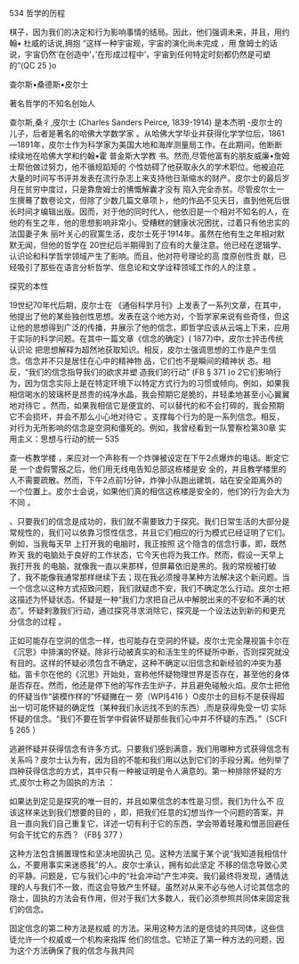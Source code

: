 534 哲学的历程

棋子，因为我们的决定和行为影响事情的结局。因此，他们强调未来，并且，用约翰• 杜威的话说,拥抱 “这样一种宇宙观，宇宙的演化尚未完成 ，用 詹姆士的话说，宇宙仍然’在创造中’，’在形成过程中’，宇宙到任何特定时刻都仍然是可塑的”(QC 25 )o

查尔斯•桑德斯•皮尔士

著名哲学的不知名创始人

查尔斯,桑彳,皮尔士 (Charles  Sanders  Peirce, 1839-1914) 是本杰明 -皮尔士的儿子，后者是著名的哈佛大学数学家 。从哈佛大学毕业并获得化学学位后，1861—1891年，皮尔士作为科学家为美国大地和海岸测量局工作。在此期间，他断断续续地在哈佛大学和约翰•霍 普金斯大学教 书。然而,尽管他富有的朋友威廉•詹姆士帮他做过努力，他不循规蹈矩的 个性妨碍了他获取永久的学术职位。他被迫花大量的时间写书评并发表在流行杂志上来支持他日渐缩水的财产。皮尔士的最后岁月在贫穷中度过，只是靠詹姆士的怫慨解囊才没有 陷入完全赤贫。尽管皮尔士一生撰蓦了数卷论文，但除了少数几篇文章项卜，他的作品不见天日，直到他死后很长时间才编辑出版。因而，对于他的同时代人，他依旧是一个相对不知名的人，在他的有生之年，他的思想影响非常小。受糟糕的健康状况困扰，过着只有他忠实的法国妻子朱 丽叶关心的寂寞生活，皮尔士死于1914年。虽然在他有生之年相对默默无闻，但他的哲学在 20世纪后半期得到了应有的大量注意。他已经在逻辑学、认识论和科学哲学领域产生了影响。而且，他对符号理论的高 度原创性贡 献，已经吸引了那些在语言分析哲学、信息论和文学诠释领域工作的人的注意 。

探究的本性

19世纪70年代后期，皮尔士在 《通俗科学月刊》上发表了一系列文章，在其中，他提出了他的某些独创性思想。发表在这个地方对，个哲学家来说有些奇怪，但这让他的思想得到广泛的传播，并展示了他的信念，即哲学应该从云端上下来，应用于实际的科学问题。在其中一篇文章《信念的确定》( 1877)中，皮尔士抨击传统认识论 把思想解释为超然地获取知识。相反，皮尔士强调思想的工作是产生信念。信念并不只是居住在心中的精神物 品，它们也不是瞬间的精神状 态。相反，“我们的信念指导我们的欲求并塑 造我们的行动” (FB § 371 )o 2它们影响行为，因为信念实际上是在特定环境下以特定方式行为的习惯或倾向。例如，如果我相信喝水的玻璃杯是昂贵的纯净水晶，我会预期它是脆的，并轻柔地甚至小心翼翼地对待它 。然而，如果我相信它是便宜的、可以替代的和不会打碎的，我会预期它不会损坏，并会不那么小心地对待它 。支撑每个行为的是一系列信念。相反，对行为无所影响的信念是空洞和僵死的。例如，我曾经看到一队警察检第30章 实用主义：思想与行动的统一 535

查一栋教学楼 ，来应对一个声称有一个炸弹被设定在下午2点爆炸的电话。断定它是 一个虚假警报之后，他们用无线电告知总部这栋楼是安 全的，并且教学楼里的人不需要疏散。然而，下午2点前1分钟，炸弹小队跑出建筑，站在安全距离外的一个位置上。皮尔士会说，如果他们真的相信这栋楼是安全的，他们的行为会大为不同 。

、只要我们的信念是成功的，我们就不需要致力于探究。我们日常生活的大部分是常规性的，我们可以依靠习惯性信念，并且它们相应的行为模式已经证明了它们。例如，当我每天早 上打开我的电脑时，我正按照 这个隐含的信念行事，即，既然昨天 我的电脑处于良好的工作状态，它今天也将为我工作。然而，假设一天早上我打开我 的电脑，就像我一直以来那样，但屏幕依旧是黑的。我的常规被打破了，我不能像我通常那样继续下去；现在我必须搜寻某种方法解决这个新问题。当一个信念以这种方式招致问题，我们就疑虑不安，我们不确定怎么行动。皮尔士把这描述为怀疑状态。怀疑是一种“我们力求把自己从中解脱出来的不安和不满的状态”。怀疑剌激我们行动，通过探究寻求消除它，探究是一个设法达到新的和更充分信念的过程 。

正如可能存在空洞的信念一样，也可能存在空洞的怀疑。皮尔士完全蔑视笛卡尔在《沉思》中排演的怀疑。除非行动被真实的和活生生的怀疑所中断，否则探究就没有目的。这样的怀疑必须包含不确定，这种不确定以旧信念和新经验的冲突为基础。笛卡尔在他的《沉思》开始处，宣称他怀疑物理世界是否存在，甚至他的身体是否存在。然而，他还是停下他的写作去生炉子，并且避免碰触火焰。皮尔士把他的怀疑当作“装模作样的”怀疑撇在一 旁（WPI§416 ）O皮尔士的目标不是获得超出一切可能怀疑的确定性（某种我们永远找不到的东西）,而是获得免受一切 实际怀疑的信念。“我们不要在哲学中假装怀疑那些我们心中并不怀疑的东西。”（SCFI § 265 ）

逃避怀疑并获得信念有许多方式。只要我们感到满意，我们用哪种方式获得信念有关系吗？皮尔士认为有，因为目的不能和我们用以达到它们的手段分离。他列举了 四种获得信念的方式，其中只有一种被证明是令人满意的。第一种排除怀疑的方式,皮尔士称之为固执的方法 ：

如果达到定见是探究的唯一目的，并且如果信念的本性是习惯，我们为什么不 应该这样来达到我们想要的目的 ，即，把我们任意的幻想当作一个问题的答案，并且一直向我们自己重复它，详述一切有利于它的东西，学会带着轻蔑和憎恶回避任何会干扰它的东西？（FB§ 377 ）

这种方法包含搁置理性和坚决地固执己 见。这种方法属于某个说“我知道我相信什么，不要用事实来迷惑我”的人。皮尔士承认，拥有如此坚定 不移的信念导致心灵的平静。问题是，它与我们心中的“社会冲动”产生冲突。我们最终将发现，通情达理的人与我们不一致，而这会导致产生怀疑。虽然对从来不必与他人讨论其信念的隐士，固执的方法会有作用，但对于我们大多数人，我们必须参照共同体来固定我 们的信念。

固定信念的第二种方法是权威 的方法。采用这种方法的是信徒的共同体，这些信徒允许一个权威或一个机构来指挥 他们的信念。它矫正了第一种方法的问题，因为这个方法确保了我的信念与我共同
